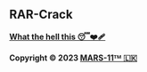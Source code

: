 ## RAR-Crack


**[What the hell this 😴❤️‍🩹](https://t.me/Team_Mars_11/5709)**


**Copyright © 2023 [MARS-11ᵀᴹ 🇱🇰](https://t.me/Team_Mars_11)**
